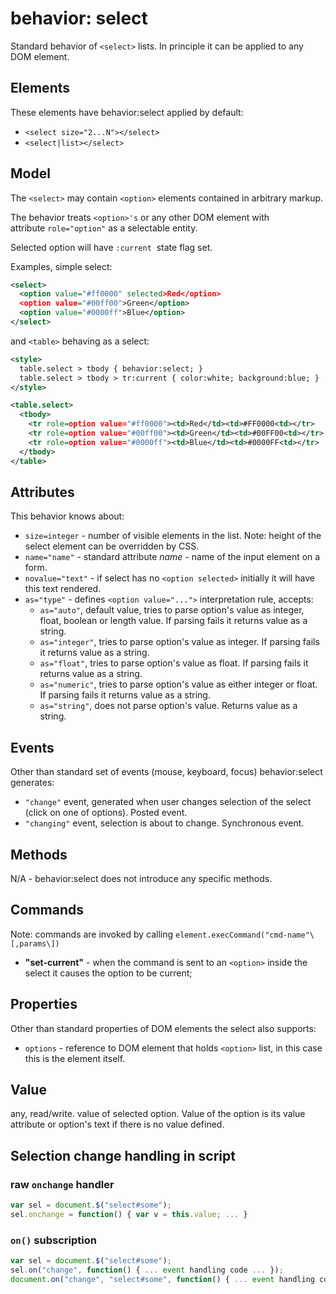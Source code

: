 # behavior: select

Standard behavior of `<select>` lists. In principle it can be applied to any DOM element.

## Elements

These elements have behavior:select applied by default:

* `<select size="2...N"></select>`
* `<select|list></select>`

## Model

The `<select>` may contain `<option>` elements contained in arbitrary markup.

The behavior treats `<option>'s` or any other DOM element with attribute `role="option"` as a selectable entity.

Selected option will have `:current`  state flag set.

Examples, simple select:

```XML
<select>
  <option value="#ff0000" selected>Red</option>
  <option value="#00ff00">Green</option>
  <option value="#0000ff">Blue</option>
</select>
```

and `<table>` behaving as a select:

```XML
<style>
  table.select > tbody { behavior:select; }
  table.select > tbody > tr:current { color:white; background:blue; }
</style>

<table.select>
  <tbody>
    <tr role=option value="#ff0000"><td>Red</td><td>#FF0000<td></tr>
    <tr role=option value="#00ff00"><td>Green</td><td>#00FF00<td></tr>
    <tr role=option value="#0000ff"><td>Blue</td><td>#0000FF<td></tr>
  </tbody>
</table>
```

## Attributes

This behavior knows about:

* `size=integer` \- number of visible elements in the list. Note: height of the select element can be overridden by CSS.
* `name="name"` \- standard attribute *name* \- name of the input element on a form.
* `novalue="text"` \- if select has no `<option selected>` initially it will have this text rendered.
* `as="type"` \- defines `<option value="...">` interpretation rule, accepts:
  * `as="auto"`, default value, tries to parse option's value as integer, float, boolean or length value. If parsing fails it returns value as a string.
  * `as="integer"`, tries to parse option's value as integer. If parsing fails it returns value as a string.
  * `as="float"`, tries to parse option's value as float. If parsing fails it returns value as a string.
  * `as="numeric"`, tries to parse option's value as either integer or float. If parsing fails it returns value as a string.
  * `as="string"`, does not parse option's value. Returns value as a string.

## Events

Other than standard set of events (mouse, keyboard, focus) behavior:select generates:

* `"change"` event, generated when user changes selection of the select (click on one of options). Posted event.
* `"changing"` event, selection is about to change. Synchronous event.

## Methods

N/A - behavior:select does not introduce any specific methods.

## Commands

Note: commands are invoked by calling `element.execCommand("cmd-name"\[,params\])`

* **"set-current"** \- when the command is sent to an `<option>` inside the select it causes the option to be current;

## Properties

Other than standard properties of DOM elements the select also supports:

* `options` - reference to DOM element that holds `<option>` list, in this case this is the element itself.

## Value

any, read/write. value of selected option. Value of the option is its value attribute or option's text if there is no value defined.

## Selection change handling in script

### raw `onchange` handler

```JavaScript
var sel = document.$("select#some");
sel.onchange = function() { var v = this.value; ... }
```

### `on()` subscription

```JavaScript
var sel = document.$("select#some");
sel.on("change", function() { ... event handling code ... });
document.on("change", "select#some", function() { ... event handling code ... });
```
